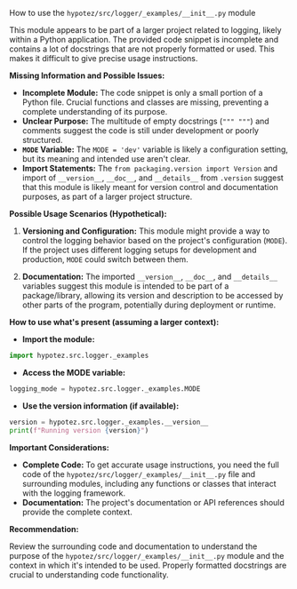How to use the `hypotez/src/logger/_examples/__init__.py` module

This module appears to be part of a larger project related to logging, likely within a Python application.  The provided code snippet is incomplete and contains a lot of docstrings that are not properly formatted or used.  This makes it difficult to give precise usage instructions.

**Missing Information and Possible Issues:**

* **Incomplete Module:** The code snippet is only a small portion of a Python file.  Crucial functions and classes are missing, preventing a complete understanding of its purpose.
* **Unclear Purpose:**  The multitude of empty docstrings (`""" """`) and comments suggest the code is still under development or poorly structured.
* **`MODE` Variable:** The `MODE = 'dev'` variable is likely a configuration setting, but its meaning and intended use aren't clear.
* **Import Statements:** The `from packaging.version import Version` and import of `__version__`, `__doc__`, and `__details__` from `.version` suggest that this module is likely meant for version control and documentation purposes, as part of a larger project structure.

**Possible Usage Scenarios (Hypothetical):**

1. **Versioning and Configuration:**  This module might provide a way to control the logging behavior based on the project's configuration (`MODE`). If the project uses different logging setups for development and production, `MODE` could switch between them.

2. **Documentation:**  The imported `__version__`, `__doc__`, and `__details__` variables suggest this module is intended to be part of a package/library, allowing its version and description to be accessed by other parts of the program, potentially during deployment or runtime.

**How to use what's present (assuming a larger context):**

* **Import the module:**

```python
import hypotez.src.logger._examples
```

* **Access the MODE variable:**

```python
logging_mode = hypotez.src.logger._examples.MODE
```

* **Use the version information (if available):**

```python
version = hypotez.src.logger._examples.__version__
print(f"Running version {version}")
```

**Important Considerations:**

* **Complete Code:** To get accurate usage instructions, you need the full code of the `hypotez/src/logger/_examples/__init__.py` file and surrounding modules, including any functions or classes that interact with the logging framework.
* **Documentation:** The project's documentation or API references should provide the complete context.


**Recommendation:**

Review the surrounding code and documentation to understand the purpose of the `hypotez/src/logger/_examples/__init__.py` module and the context in which it's intended to be used.  Properly formatted docstrings are crucial to understanding code functionality.